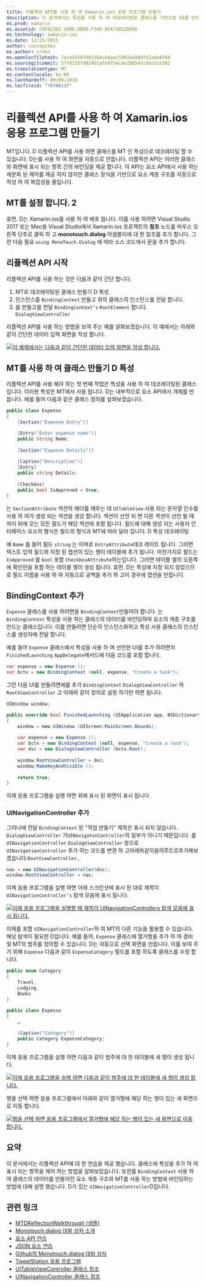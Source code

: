 ```yaml
---
title: 리플렉션 API를 사용 하 여 Xamarin.ios 응용 프로그램 만들기
description: 이 문서에서는 특성을 사용 하 여 데코레이팅된 클래스를 기반으로 UI를 만드는 Monotouch.dialog 특성 기반 리플렉션 API에 대해 설명 합니다.
ms.prod: xamarin
ms.assetid: C0F923D2-300E-DB9D-F390-9FA71B22DFD6
ms.technology: xamarin-ios
ms.date: 11/25/2015
author: conceptdev
ms.author: crdun
ms.openlocfilehash: 7acd43597d033b4c6daac59016a9bdf41ade6f68
ms.sourcegitcommit: 57f815bf0024b1afe9754c0e28054fc0a53ce302
ms.translationtype: MT
ms.contentlocale: ko-KR
ms.lasthandoff: 09/06/2019
ms.locfileid: "70768137"
---
```

# <a name="creating-a-xamarinios-application-using-the-reflection-api"></a>리플렉션 API를 사용 하 여 Xamarin.ios 응용 프로그램 만들기

MT입니다. D 리플렉션 API를 사용 하면 클래스를 MT 인 특성으로 데코레이팅 할 수 있습니다. D는를 사용 하 여 화면을 자동으로 만듭니다. 리플렉션 API는 이러한 클래스와 화면에 표시 되는 항목 간의 바인딩을 제공 합니다. 이 API는 요소 API에서 사용 하는 세분화 된 제어를 제공 하지 않지만 클래스 장식을 기반으로 요소 계층 구조를 자동으로 작성 하 여 복잡성을 줄입니다.

## <a name="setting-up-mtd"></a>MT를 설정 합니다. 2

휴먼. D는 Xamarin.ios를 사용 하 여 배포 됩니다. 이를 사용 하려면 Visual Studio 2017 또는 Mac용 Visual Studio에서 Xamarin.ios 프로젝트의 **참조** 노드를 마우스 오른쪽 단추로 클릭 하 고 **monotouch.dialog** 어셈블리에 대 한 참조를 추가 합니다. 그런 다음 필요 `using MonoTouch.Dialog` 에 따라 소스 코드에서 문을 추가 합니다.

## <a name="getting-started-with-the-reflection-api"></a>리플렉션 API 시작

리플렉션 API를 사용 하는 것은 다음과 같이 간단 합니다.

1. MT로 데코레이팅된 클래스 만들기 D 특성.
1. 인스턴스를 `BindingContext` 만들고 위의 클래스의 인스턴스를 전달 합니다. 
1. 를 만들고를 전달 `BindingContext’s` `RootElement` 합니다. `DialogViewController` 

리플렉션 API를 사용 하는 방법을 보여 주는 예를 살펴보겠습니다. 이 예에서는 아래와 같이 간단한 데이터 입력 화면을 작성 합니다.

 [![](reflection-api-walkthrough-images/01-expense-entry.png "이 예제에서는 다음과 같이 간단한 데이터 입력 화면을 작성 합니다.")](reflection-api-walkthrough-images/01-expense-entry.png#lightbox)

## <a name="creating-a-class-with-mtd-attributes"></a>MT를 사용 하 여 클래스 만들기 D 특성

리플렉션 API를 사용 해야 하는 첫 번째 작업은 특성을 사용 하 여 데코레이팅된 클래스입니다. 이러한 특성은 MT에서 사용 됩니다. D는 내부적으로 요소 API에서 개체를 만듭니다. 예를 들어 다음과 같은 클래스 정의를 살펴보겠습니다.

```csharp
public class Expense
{
    [Section("Expense Entry")]

    [Entry("Enter expense name")]
    public string Name;
        
    [Section("Expense Details")]
  
    [Caption("Description")]
    [Entry]
    public string Details;
        
    [Checkbox]
    public bool IsApproved = true;
}
```

는 `SectionAttribute` 섹션의 헤더를 채우는 데 `UITableView` 사용 되는 문자열 인수를 사용 하 여가 생성 되는 섹션을 생성 합니다. 섹션이 선언 되 면 다른 섹션이 선언 될 때까지 뒤에 오는 모든 필드가 해당 섹션에 포함 됩니다.
필드에 대해 생성 되는 사용자 인터페이스 요소의 형식은 필드의 형식과 MT에 따라 달라 집니다. D 특성 데코레이팅

예 `Name` 를 들어 필드 `string` 는 이며로 `EntryAttribute`데코 레이트 됩니다. 그러면 텍스트 입력 필드와 지정 된 캡션이 있는 행이 테이블에 추가 됩니다. 마찬가지로 필드는 `IsApproved` 를 `bool` 포함 `CheckboxAttribute`하는입니다. 그러면 테이블 셀의 오른쪽에 확인란을 포함 하는 테이블 행이 생성 됩니다. 휴먼. D는 특성에 지정 되지 않았으므로 필드 이름을 사용 하 여 자동으로 공백을 추가 하 고이 경우에 캡션을 만듭니다.

## <a name="adding-the-bindingcontext"></a>BindingContext 추가

`Expense` 클래스를 사용 하려면을 `BindingContext`만들어야 합니다. 는 `BindingContext` 특성을 사용 하는 클래스의 데이터를 바인딩하여 요소의 계층 구조를 만드는 클래스입니다. 이를 만들려면 단순히 인스턴스화하고 특성 사용 클래스의 인스턴스를 생성자에 전달 합니다.

예를 들어 `Expense` 클래스에서 특성을 사용 하 여 선언한 UI를 추가 하려면의 `FinishedLaunching` `AppDelegate`메서드에 다음 코드를 포함 합니다.

```csharp
var expense = new Expense ();
var bctx = new BindingContext (null, expense, "Create a task");
```

그런 다음 UI를 만들려면에를 추가 `BindingContext` `DialogViewController` 하 `RootViewController` 고 아래와 같이 창의로 설정 하기만 하면 됩니다.

```csharp
UIWindow window;

public override bool FinishedLaunching (UIApplication app, NSDictionary options)
{   
    window = new UIWindow (UIScreen.MainScreen.Bounds);
            
    var expense = new Expense ();
    var bctx = new BindingContext (null, expense, "Create a task");
    var dvc = new DialogViewController (bctx.Root);
            
    window.RootViewController = dvc;
    window.MakeKeyAndVisible ();
            
    return true;
}
```

이제 응용 프로그램을 실행 하면 위에 표시 된 화면이 표시 됩니다.

### <a name="adding-a-uinavigationcontroller"></a>UINavigationController 추가

그러나에 전달 `BindingContext` 된 "작업 만들기" 제목은 표시 되지 않습니다. `DialogViewController` 가`UINavigatonController`의 일부가 아니기 때문입니다. 를 `UINavigationController` `DialogViewController` 창으로`UINavigationController` 추가 하는 코드를 변경 하 고아래와같이을의루트로추가해보겠습니다.`RootViewController,`

```csharp
nav = new UINavigationController(dvc);
window.RootViewController = nav;
```

이제 응용 프로그램을 실행 하면 아래 스크린샷에 표시 된 대로 제목이 `UINavigationController’s` 탐색 모음에 표시 됩니다.

 [![](reflection-api-walkthrough-images/02-create-task.png "이제 응용 프로그램을 실행할 때 제목이 UINavigationControllers 탐색 모음에 표시 됩니다.")](reflection-api-walkthrough-images/02-create-task.png#lightbox)

이제를 포함 `UINavigationController`하 여 MT의 다른 기능을 활용할 수 있습니다. 해당 탐색이 필요한 D입니다. 예를 들어, `Expense` 클래스에 열거형을 추가 하 여 경비 및 MT의 범주를 정의할 수 있습니다. D는 자동으로 선택 화면을 만듭니다. 이를 보여 주기 위해 `Expense` 다음과 같이 `ExpenseCategory` 필드를 포함 하도록 클래스를 수정 합니다.

```csharp
public enum Category
{
    Travel,
    Lodging,
    Books
}
        
public class Expense
{
    …

    [Caption("Category")]
    public Category ExpenseCategory;
}
```

이제 응용 프로그램을 실행 하면 다음과 같이 범주에 대 한 테이블에 새 행이 생성 됩니다.

 [![](reflection-api-walkthrough-images/03-set-details.png "이제 응용 프로그램을 실행 하면 다음과 같이 범주에 대 한 테이블에 새 행이 생성 됩니다.")](reflection-api-walkthrough-images/03-set-details.png#lightbox)

행을 선택 하면 응용 프로그램에서 아래와 같이 열거형에 해당 하는 행이 있는 새 화면으로 이동 합니다.

 [![](reflection-api-walkthrough-images/04-set-category.png "행을 선택 하면 응용 프로그램에서 열거형에 해당 하는 행이 있는 새 화면으로 이동 합니다.")](reflection-api-walkthrough-images/04-set-category.png#lightbox)

 <a name="Summary" />

## <a name="summary"></a>요약

이 문서에서는 리플렉션 API에 대 한 연습을 제공 했습니다. 클래스에 특성을 추가 하 여 표시 되는 항목을 제어 하는 방법을 살펴보았습니다. 또한를 `BindingContext` 사용 하 여 클래스의 데이터를 만들어진 요소 계층 구조와 MT를 사용 하는 방법에 바인딩하는 방법에 대해 설명 했습니다. D가 있는 `UINavigationController`D입니다.

## <a name="related-links"></a>관련 링크

- [MTDReflectionWalkthrough (샘플)](https://docs.microsoft.com/samples/xamarin/ios-samples/mtdreflectionwalkthrough)
- [Monotouch.dialog 대화 상자 소개](~/ios/user-interface/monotouch.dialog/index.md)
- [요소 API 연습](~/ios/user-interface/monotouch.dialog/elements-api-walkthrough.md)
- [JSON 요소 연습](~/ios/user-interface/monotouch.dialog/monotouch.dialog-json-markup.md)
- [Github의 Monotouch.dialog 대화 상자](https://github.com/migueldeicaza/MonoTouch.Dialog)
- [TweetStation 응용 프로그램](https://github.com/migueldeicaza/TweetStation)
- [UITableViewController 클래스 참조](https://developer.apple.com/library/ios/#DOCUMENTATION/UIKit/Reference/UITableViewController_Class/Reference/Reference.html)
- [UINavigationController 클래스 참조](https://developer.apple.com/library/ios/#documentation/UIKit/Reference/UINavigationController_Class/Reference/Reference.html)

